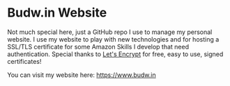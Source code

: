 # Budw.in Website

Not much special here, just a GitHub repo I use to manage my personal website.  I use my website to play with new technologies and for hosting a SSL/TLS certificate for some Amazon Skills I develop that need authentication.  Special thanks to [Let's Encrypt](https://www.letsencrypt.org) for free, easy to use, signed certificates!

You can visit my website here: https://www.budw.in